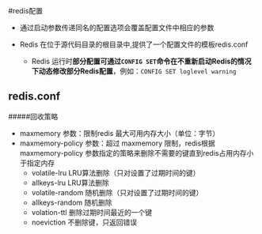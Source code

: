 #redis配置

* 通过启动参数传递同名的配置选项会覆盖配置文件中相应的参数

* Redis 在位于源代码目录的根目录中,提供了一个配置文件的模板redis.conf
  * Redis 运行时**部分配置可通过`CONFIG SET`命令在不重新启动Redis的情况下动态修改部分Redis配置**，例如：`CONFIG SET loglevel warning`

redis.conf
---------

#####回收策略
* maxmemory 参数：限制redis 最大可用内存大小（单位：字节）<br>
* maxmemory-policy 参数：超过 maxmemory 限制，redis根据 maxmemory-policy 参数指定的策略来删除不需要的键直到redis占用内存小于指定内存
  * volatile-lru LRU算法删除（只对设置了过期时间的键）
  * allkeys-lru  LRU算法删除
  * volatile-random 随机删除（只对设置了过期时间的键）
  * allkeys-random  随机删除
  * volation-ttl    删除过期时间最近的一个键
  * noeviction      不删除键，只返回错误
